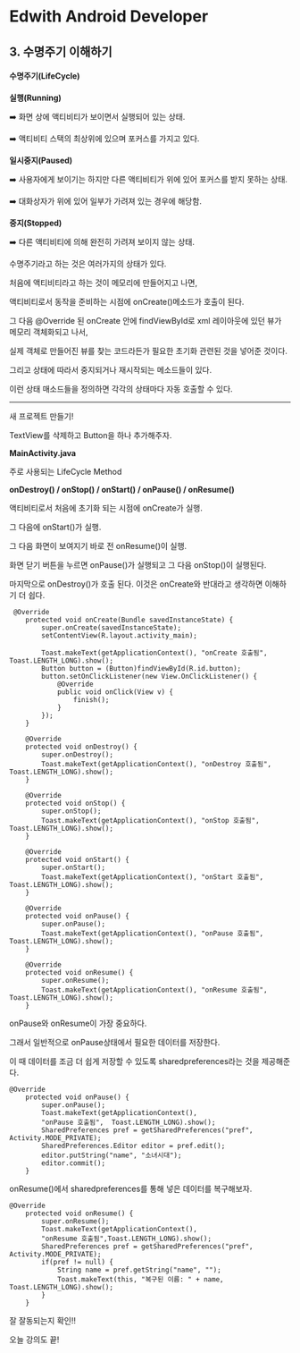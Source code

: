 # Edwith Android Developer 

## 3. 수명주기 이해하기

#### 수명주기(LifeCycle)

**실행(Running)**

:arrow_right: 화면 상에 액티비티가 보이면서 실행되어 있는 상태.

:arrow_right: 액티비티 스택의 최상위에 있으며 포커스를 가지고 있다.

**일시중지(Paused)**

➡️ 사용자에게 보이기는 하지만 다른 액티비티가 위에 있어 포커스를 받지 못하는 상태.

➡️ 대화상자가 위에 있어 일부가 가려져 있는 경우에 해당함.

**중지(Stopped)**

➡️ 다른 액티비티에 의해 완전히 가려져 보이지 않는 상태.

수명주기라고 하는 것은 여러가지의 상태가 있다.

처음에 액티비티라고 하는 것이 메모리에 만들어지고 나면,

액티비티로서 동작을 준비하는 시점에 onCreate()메소드가 호출이 된다.

그 다음 @Override 된 onCreate 안에 findViewById로 xml 레이아웃에 있던 뷰가 메모리 객체화되고 나서,

실제 객체로 만들어진 뷰를 찾는 코드라든가 필요한 초기화 관련된 것을 넣어준 것이다.

그리고 상태에 따라서 중지되거나 재시작되는 메소드들이 있다.

이런 상태 매소드들을 정의하면 각각의 상태마다 자동 호출할 수 있다.

___________

새 프로젝트 만들기!

TextView를 삭제하고 Button을 하나 추가해주자.

**MainActivity.java**

주로 사용되는 LifeCycle Method

**onDestroy() / onStop() / onStart() / onPause() / onResume()**

액티비티로서 처음에 초기화 되는 시점에 onCreate가 실행.

그 다음에 onStart()가 실행.

그 다음 화면이 보여지기 바로 전 onResume()이 실행.

화면 닫기 버튼을 누르면 onPause()가 실행되고 그 다음 onStop()이 실행된다.

마지막으로 onDestroy()가 호출 된다. 이것은 onCreate와 반대라고 생각하면 이해하기 더 쉽다.

```
 @Override
    protected void onCreate(Bundle savedInstanceState) {
        super.onCreate(savedInstanceState);
        setContentView(R.layout.activity_main);

        Toast.makeText(getApplicationContext(), "onCreate 호출됨", Toast.LENGTH_LONG).show();
        Button button = (Button)findViewById(R.id.button);
        button.setOnClickListener(new View.OnClickListener() {
            @Override
            public void onClick(View v) {
                finish();
            }
        });
    }

    @Override
    protected void onDestroy() {
        super.onDestroy();
        Toast.makeText(getApplicationContext(), "onDestroy 호출됨", Toast.LENGTH_LONG).show();
    }

    @Override
    protected void onStop() {
        super.onStop();
        Toast.makeText(getApplicationContext(), "onStop 호출됨", Toast.LENGTH_LONG).show();
    }

    @Override
    protected void onStart() {
        super.onStart();
        Toast.makeText(getApplicationContext(), "onStart 호출됨", Toast.LENGTH_LONG).show();
    }

    @Override
    protected void onPause() {
        super.onPause();
        Toast.makeText(getApplicationContext(), "onPause 호출됨", Toast.LENGTH_LONG).show();
    }

    @Override
    protected void onResume() {
        super.onResume();
        Toast.makeText(getApplicationContext(), "onResume 호출됨", Toast.LENGTH_LONG).show();
    }
```

onPause와 onResume이 가장 중요하다.

그래서 일반적으로 onPause상태에서 필요한 데이터를 저장한다.

이 때 데이터를 조금 더 쉽게 저장할 수 있도록 sharedpreferences라는 것을 제공해준다.

```
@Override
    protected void onPause() {
        super.onPause();
        Toast.makeText(getApplicationContext(), 
        "onPause 호출됨", 	Toast.LENGTH_LONG).show();
        SharedPreferences pref = getSharedPreferences("pref", Activity.MODE_PRIVATE);
        SharedPreferences.Editor editor = pref.edit();
        editor.putString("name", "소녀시대");
        editor.commit();
    }
```

onResume()에서 sharedpreferences를 통해 넣은 데이터를 복구해보자.

```
@Override
    protected void onResume() {
        super.onResume();
        Toast.makeText(getApplicationContext(), 
        "onResume 호출됨",Toast.LENGTH_LONG).show();
        SharedPreferences pref = getSharedPreferences("pref", Activity.MODE_PRIVATE);
        if(pref != null) {
            String name = pref.getString("name", "");
            Toast.makeText(this, "복구된 이름: " + name, Toast.LENGTH_LONG).show();
        }
    }
```

잘 잘동되는지 확인!! 

오늘 강의도 끝!



